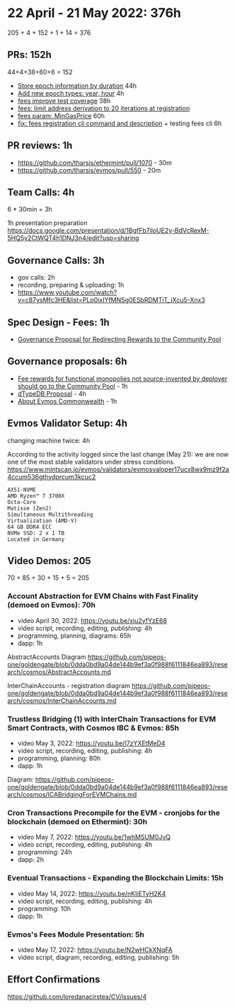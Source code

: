 # 22 April - 21 May 2022:  376h

205 + 4 + 152 + 1 + 14 = 376

## PRs: 152h

44+4+38+60+6 = 152

- [Store epoch information by duration](https://github.com/tharsis/evmos/pull/553) 44h
- [Add new epoch types: year, hour](https://github.com/tharsis/evmos/pull/559) 4h
- [fees improve test coverage](https://github.com/tharsis/evmos/pull/586) 38h
- [fees: limit address derivation to 20 iterations at registration](https://github.com/tharsis/evmos/pull/603)
- [fees param: MinGasPrice](https://github.com/tharsis/evmos/pull/610) 60h
- [fix: fees registration cli command and description](https://github.com/tharsis/evmos/pull/612) + testing fees cli 6h

## PR reviews: 1h

- https://github.com/tharsis/ethermint/pull/1070 - 30m
- https://github.com/tharsis/evmos/pull/550 - 20m

## Team Calls: 4h

6 * 30min = 3h

1h presentation preparation
https://docs.google.com/presentation/d/1BgfFb7iloUE2y-BdVcRexM-5HQ5y2CtWQT4h1DNJ3n4/edit?usp=sharing

## Governance Calls: 3h

- gov calls: 2h
- recording, preparing & uploading: 1h
- https://www.youtube.com/watch?v=c87ysMfc3HE&list=PLp0ixIYfMNSg0ESbRDMTiT_jXcu5-Xnx3

## Spec Design - Fees: 1h

- [Governance Proposal for Redirecting Rewards to the Community Pool](https://github.com/the-laurel/chain-proposals/blob/main/evmos/fees_gov_proposal_community_pool.md)

## Governance proposals: 6h

- [Fee rewards for functional monopolies not source-invented by deployer should go to the Community Pool](https://commonwealth.im/evmos/discussion/4966-fee-rewards-for-functional-monopolies-not-sourceinvented-by-deployer-should-go-to-the-community-pool) - 1h
- [dTypeDB Proposal](https://commonwealth.im/evmos/discussion/4980-dtypedb-the-first-interchain-database) - 4h
- [About Evmos Commonwealth](https://github.com/the-laurel/chain-proposals/blob/16feba88534ca0ca1c594be44d2169f170ac856b/evmos/Gov_AboutEvmosCommonwealth.md) - 1h

## Evmos Validator Setup: 4h

changing machine twice: 4h

According to the activity logged since the last change (May 21): we are now one of the most stable validators under stress conditions.
https://www.mintscan.io/evmos/validators/evmosvaloper17ucx8wx9mz9f2a4ccum536gthydprcum3kcuc2

```
AX51-NVME
AMD Ryzen™ 7 3700X
Octa-Core
Matisse (Zen2)
Simultaneous Multithreading
Virtualization (AMD-V)
64 GB DDR4 ECC
NVMe SSD: 2 x 1 TB
Located in Germany
```

## Video Demos: 205

70 + 85 + 30 + 15 + 5 = 205

### Account Abstraction for EVM Chains with Fast Finality (demoed on Evmos): 70h

- video April 30, 2022: https://youtu.be/xiu2yfYzE68
- video script, recording, editing, publishing: 4h
- programming, planning, diagrams: 65h
- dapp: 1h

AbstractAccounts Diagram
https://github.com/pipeos-one/goldengate/blob/0dda0bd9a04de144b9ef3a0f988f6111846ea893/research/cosmos/AbstractAccounts.md

InterChainAccounts - registration diagram
https://github.com/pipeos-one/goldengate/blob/0dda0bd9a04de144b9ef3a0f988f6111846ea893/research/cosmos/InterChainAccounts.md

### Trustless Bridging (1) with InterChain Transactions for EVM Smart Contracts, with Cosmos IBC & Evmos: 85h

- video May 3, 2022: https://youtu.be/I7zYXEtMeD4
- video script, recording, editing, publishing: 4h
- programming, planning: 80h
- dapp: 1h

Diagram:
https://github.com/pipeos-one/goldengate/blob/0dda0bd9a04de144b9ef3a0f988f6111846ea893/research/cosmos/ICABridgingForEVMChains.md

### Cron Transactions Precompile for the EVM - cronjobs for the blockchain (demoed on Ethermint): 30h

- video May 7, 2022: https://youtu.be/1whMSUM0JyQ
- video script, recording, editing, publishing: 4h
- programming: 24h
- dapp: 2h


### Eventual Transactions - Expanding the Blockchain Limits: 15h

- video May 14, 2022: https://youtu.be/nKIiETyH2K4
- video script, recording, editing, publishing: 4h
- programming: 10h
- dapp: 1h

### Evmos's Fees Module Presentation: 5h

- video May 17, 2022: https://youtu.be/N2wHCkXNqFA
- video script, diagram, recording, editing, publishing: 5h

## Effort Confirmations

https://github.com/loredanacirstea/CV/issues/4

